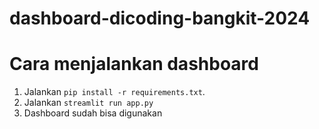 # dashboard-dicoding-bangkit-2024

# Cara menjalankan dashboard

1. Jalankan `pip install -r requirements.txt`.
2. Jalankan `streamlit run app.py`
3. Dashboard sudah bisa digunakan